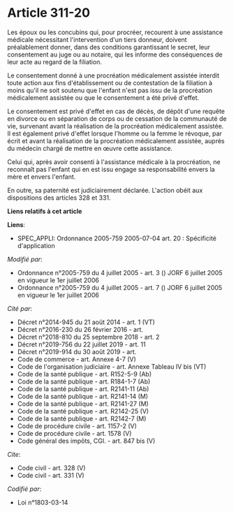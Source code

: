# Article 311-20

Les époux ou les concubins qui, pour procréer, recourent à une assistance médicale nécessitant l'intervention d'un tiers
donneur, doivent préalablement donner, dans des conditions garantissant le secret, leur consentement au juge ou au notaire,
qui les informe des conséquences de leur acte au regard de la filiation.

Le consentement donné à une procréation médicalement assistée interdit toute action aux fins d'établissement ou de
contestation de la filiation à moins qu'il ne soit soutenu que l'enfant n'est pas issu de la procréation médicalement
assistée ou que le consentement a été privé d'effet.

Le consentement est privé d'effet en cas de décès, de dépôt d'une requête en divorce ou en séparation de corps ou de
cessation de la communauté de vie, survenant avant la réalisation de la procréation médicalement assistée. Il est également
privé d'effet lorsque l'homme ou la femme le révoque, par écrit et avant la réalisation de la procréation médicalement
assistée, auprès du médecin chargé de mettre en œuvre cette assistance.

Celui qui, après avoir consenti à l'assistance médicale à la procréation, ne reconnaît pas l'enfant qui en est issu engage sa
responsabilité envers la mère et envers l'enfant.

En outre, sa paternité est judiciairement déclarée. L'action obéit aux dispositions des articles 328 et 331.

**Liens relatifs à cet article**

**Liens**:

  - SPEC_APPLI: Ordonnance 2005-759 2005-07-04 art. 20 : Spécificité d'application

_Modifié par_:

  - Ordonnance n°2005-759 du 4 juillet 2005 - art. 3 () JORF 6 juillet 2005 en vigueur le 1er juillet 2006
  - Ordonnance n°2005-759 du 4 juillet 2005 - art. 7 () JORF 6 juillet 2005 en vigueur le 1er juillet 2006

_Cité par_:

  - Décret n°2014-945 du 21 août 2014 - art. 1 (VT)
  - Décret n°2016-230 du 26 février 2016 - art.
  - Décret n°2018-810 du 25 septembre 2018 - art. 2
  - Décret n°2019-756 du 22 juillet 2019 - art. 11
  - Décret n°2019-914 du 30 août 2019 - art.
  - Code de commerce - art. Annexe 4-7 (V)
  - Code de l'organisation judiciaire - art. Annexe Tableau IV bis (VT)
  - Code de la santé publique - art. R152-5-9 (Ab)
  - Code de la santé publique - art. R184-1-7 (Ab)
  - Code de la santé publique - art. R2141-11 (Ab)
  - Code de la santé publique - art. R2141-14 (M)
  - Code de la santé publique - art. R2141-27 (M)
  - Code de la santé publique - art. R2142-25 (V)
  - Code de la santé publique - art. R2142-7 (M)
  - Code de procédure civile - art. 1157-2 (V)
  - Code de procédure civile - art. 1578 (V)
  - Code général des impôts, CGI. - art. 847 bis  (V)

_Cite_:

  - Code civil - art. 328 (V)
  - Code civil - art. 331 (V)

_Codifié par_:

  - Loi n°1803-03-14
